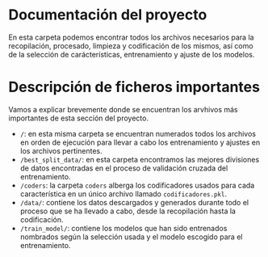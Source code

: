 # Documentación del proyecto
En esta carpeta podemos encontrar todos los archivos necesarios para la recopilación, procesado, limpieza y codificación de los mismos, así como de la selección de carácterísticas, entrenamiento y ajuste de los modelos.

# Descripción de ficheros importantes
Vamos a explicar brevemente donde se encuentran los arvhivos más importantes de esta sección del proyecto.

  - `/`: en esta misma carpeta se encuentran numerados todos los archivos en orden de ejecución para llevar a cabo los entrenamiento y ajustes en los archivos pertinentes.
  - `/best_split_data/`: en esta carpeta encontramos las mejores divisiones de datos encontradas en el proceso de validación cruzada del entrenamiento.
  - `/coders`: la carpeta `coders` alberga los codificadores usados para cada característica en un único archivo llamado `codificadores.pkl`.
  - `/data/`: contiene los datos descargados y generados durante todo el proceso que se ha llevado a cabo, desde la recopilación hasta la codificación. 
  - `/train_model/`: contiene los modelos que han sido entrenados nombrados según la selección usada y el modelo escogido para el entrenamiento.
